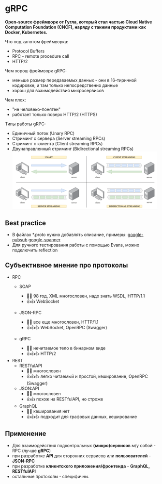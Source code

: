 # gRPC
**Open-source фреймворк от Гугла, который стал частью Cloud Native Computation Foundation (CNCF), наряду с такими продуктами как Docker, Kubernetes.**

Что под капотом фреймворка:  
- Protocol Buffers  
- RPC - remote procedure call 
- HTTP/2

Чем хорош фреймворк gRPC:  
- меньше размер передаваемых данных - они в 16-тиричной кодировке, и там только непосредственно данные
- хорош для взаимодействия микросервисов

Чем плох:
- "не человеко-понятен"
- работает только поверх HTTP/2 (HTTPS)

Типы работы gRPC:  
- Единичный поток               (Unary RPC)
- Стриминг с сервера            (Server streaming RPCs)
- Стриминг с клиента            (Client streaming RPCs)
- Двунаправленный стриминг      (Bidirectional streaming RPCs)
![gRPC](https://github.com/p-12s/own-golang-manual/blob/master/8-protobuf-grpc/gRPC.png?raw=true)

## Best practice
- В файлах *.proto нужно добавлять описание, примеры: [google-pubsub](https://github.com/googleapis/googleapis/blob/master/google/pubsub/v1/pubsub.proto) [google-spanner](https://github.com/googleapis/googleapis/blob/master/google/spanner/v1/spanner.proto)
- Для ручного тестирования работы с помощью Evans, можно подключить reflection

## Субъективное мнение про протоколы
- RPC
    - SOAP
        - 👎🏿 98 год, XML многословен, надо знать WSDL, HTTP/1.1
        - 👍👍 WebSocket

    - JSON-RPC
        - 👎🏿 все еще многословен, HTTP/1.1
        - 👍👍👍 WebSocket, OpenRPC (Swagger)
    - gRPC
        - 👎🏿 нечитаемое тело в бинарном виде
        - 👍👍👍 HTTP/2
- REST
    - RESTfulAPI
        - 👎🏿 многословен
        - 👍👍👍 легко читаемый и простой, кеширование, OpenRPC (Swagger)
    - JSON:API
        - 👎🏿 многословен
        - 👍👍 похож на RESTfulAPI, но строже
    - GraphQL
        - 👎🏿 кеширования нет
        - 👍👍👍 подходит для графовых данных, кеширование

## Применение
- Для взаимодействия подконтрольных **(микро)сервисов** м/у собой - RPC (лучше **gRPC**)
- при разработке **API** для сторонних сервисов или **пользователей** - **JSON-RPC**
- при разработке **клиентского приложения/фронтенда** - **GraphQL, RESTfulAPI**
- остальные протоколы - специфичны.
